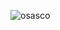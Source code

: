 ![osasco](https://user-images.githubusercontent.com/85201008/124525003-c2bdf900-ddd3-11eb-8d45-fcdca81fda4c.png)
